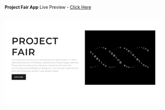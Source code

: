 **Project Fair App**
Live Preview - [Click Here](https://project-fair-alpha-opal.vercel.app/)

<br/>
<div align="center">
  <img alt="Demo" src="public/projectfair.png" />
</div>
<br/>
<br/>
